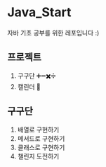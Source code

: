# Java_Start
자바 기초 공부를 위한 레포입니다 :)

## 프로젝트
1. 구구단 ➕➖✖️➗
2. 캘린더 📝

## 구구단
1. 배열로 구현하기
2. 메서드로 구현하기
3. 클래스로 구현하기
4. 챌린지 도전하기

   

